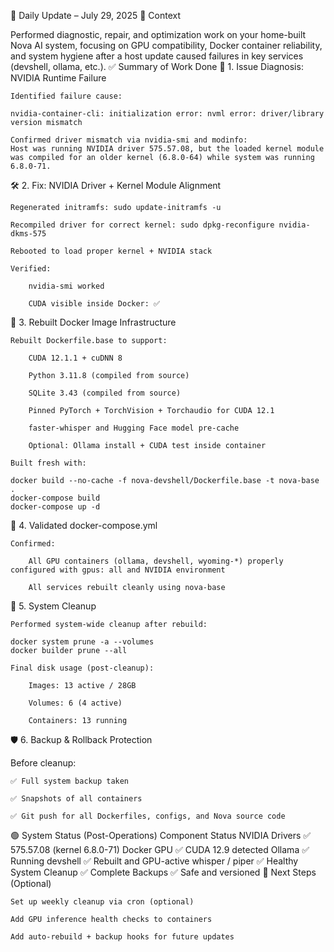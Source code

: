📘 Daily Update – July 29, 2025
🧠 Context

Performed diagnostic, repair, and optimization work on your home-built Nova AI system, focusing on GPU compatibility, Docker container reliability, and system hygiene after a host update caused failures in key services (devshell, ollama, etc.).
✅ Summary of Work Done
🔧 1. Issue Diagnosis: NVIDIA Runtime Failure

    Identified failure cause:

    nvidia-container-cli: initialization error: nvml error: driver/library version mismatch

    Confirmed driver mismatch via nvidia-smi and modinfo:
    Host was running NVIDIA driver 575.57.08, but the loaded kernel module was compiled for an older kernel (6.8.0-64) while system was running 6.8.0-71.

🛠️ 2. Fix: NVIDIA Driver + Kernel Module Alignment

    Regenerated initramfs: sudo update-initramfs -u

    Recompiled driver for correct kernel: sudo dpkg-reconfigure nvidia-dkms-575

    Rebooted to load proper kernel + NVIDIA stack

    Verified:

        nvidia-smi worked

        CUDA visible inside Docker: ✅

🧱 3. Rebuilt Docker Image Infrastructure

    Rebuilt Dockerfile.base to support:

        CUDA 12.1.1 + cuDNN 8

        Python 3.11.8 (compiled from source)

        SQLite 3.43 (compiled from source)

        Pinned PyTorch + TorchVision + Torchaudio for CUDA 12.1

        faster-whisper and Hugging Face model pre-cache

        Optional: Ollama install + CUDA test inside container

    Built fresh with:

    docker build --no-cache -f nova-devshell/Dockerfile.base -t nova-base .
    docker-compose build
    docker-compose up -d

🐳 4. Validated docker-compose.yml

    Confirmed:

        All GPU containers (ollama, devshell, wyoming-*) properly configured with gpus: all and NVIDIA environment

        All services rebuilt cleanly using nova-base

🧼 5. System Cleanup

    Performed system-wide cleanup after rebuild:

    docker system prune -a --volumes
    docker builder prune --all

    Final disk usage (post-cleanup):

        Images: 13 active / 28GB

        Volumes: 6 (4 active)

        Containers: 13 running

🛡️ 6. Backup & Rollback Protection

Before cleanup:

    ✅ Full system backup taken

    ✅ Snapshots of all containers

    ✅ Git push for all Dockerfiles, configs, and Nova source code

🟢 System Status (Post-Operations)
Component	Status
NVIDIA Drivers	✅ 575.57.08 (kernel 6.8.0-71)
Docker GPU	✅ CUDA 12.9 detected
Ollama	✅ Running
devshell	✅ Rebuilt and GPU-active
whisper / piper	✅ Healthy
System Cleanup	✅ Complete
Backups	✅ Safe and versioned
📍 Next Steps (Optional)

    Set up weekly cleanup via cron (optional)

    Add GPU inference health checks to containers

    Add auto-rebuild + backup hooks for future updates
